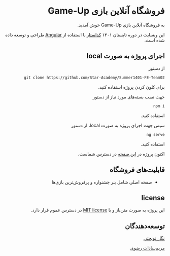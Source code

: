 <div dir="rtl">

# فروشگاه آنلاین بازی Game-Up
به فروشگاه آنلاین بازی Game-Up خوش آمدید.

این وبسایت در دوره تابستان ۱۴۰۱ 
[کداستار](https://github.com/Star-Academy/) 
با استفاده از 
[Angular](https://angular.io/)
طراحی و توسعه داده شده است.

## اجرای پروژه به صورت local
از دستور 

``git clone https://github.com/Star-Academy/Summer1401-FE-Team02``

برای کلون کردن پروژه استفاده کنید.

جهت نصب بسته‌های مورد نیاز از دستور

``npm i``

استفاده کنید.

سپس جهت اجرای پروژه به صورت local، از دستور

``ng serve``

استفاده کنید.

اکنون پروژه در 
[این صفحه](http://localhost:4200/)
در دسترس شماست.

## قابلیت‌های فروشگاه
- صفحه اصلی شامل بنر جشنواره و پرفروش‌ترین بازی‌ها


## license
این پروژه به صورت متن‌باز و با 
 [MIT license](https://opensource.org/licenses/MIT)
  در دسترس عموم قرار دارد.

## توسعه‌دهندگان
[نگار نوبختی](https://github.com/Negarnbkhti42)

[مریم‌سادات رضوی](https://github.com/msrazavi)

</div>